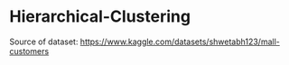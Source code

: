 # Hierarchical-Clustering

Source of dataset:
https://www.kaggle.com/datasets/shwetabh123/mall-customers
